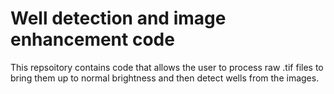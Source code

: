 # Well detection and image enhancement code
This repsoitory contains code that allows the user to process raw .tif files to bring them up to normal brightness and then detect wells from the images.

